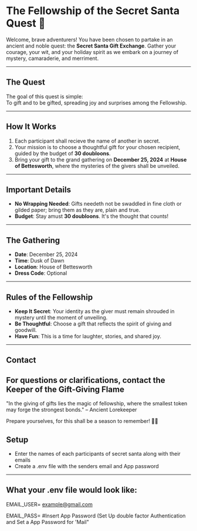 # The Fellowship of the Secret Santa Quest 🎄

Welcome, brave adventurers! You have been chosen to partake in an ancient and noble quest: the **Secret Santa Gift Exchange**. Gather your courage, your wit, and your holiday spirit as we embark on a journey of mystery, camaraderie, and merriment.

---

## **The Quest**

The goal of this quest is simple:  
To gift and to be gifted, spreading joy and surprises among the Fellowship.

---

## **How It Works**

1. Each participant shall recieve the name of another in secret.
2. Your mission is to choose a thoughtful gift for your chosen recipient, guided by the budget of **30 doubloons**.
3. Bring your gift to the grand gathering on **December 25, 2024** at **House of Bettesworth**, where the mysteries of the givers shall be unveiled.

---

## **Important Details**

- **No Wrapping Needed**: Gifts needeth not be swaddled in fine cloth or gilded paper; bring them as they are, plain and true.
- **Budget**: Stay amust **30 doubloons**. It's the thought that counts!
  
---

## **The Gathering**

- **Date**: December 25, 2024
- **Time**: Dusk of Dawn
- **Location**: House of Bettesworth  
- **Dress Code**: Optional 

---

## **Rules of the Fellowship**

- **Keep It Secret**: Your identity as the giver must remain shrouded in mystery until the moment of unveiling.
- **Be Thoughtful**: Choose a gift that reflects the spirit of giving and goodwill.
- **Have Fun**: This is a time for laughter, stories, and shared joy.

---

## **Contact**

For questions or clarifications, contact the Keeper of the Gift-Giving Flame
---

"In the giving of gifts lies the magic of fellowship, where the smallest token may forge the strongest bonds." – Ancient Lorekeeper

Prepare yourselves, for this shall be a season to remember! 🎁✨

## **Setup**

- Enter the names of each participants of secret santa along with their emails
- Create a .env file with the senders email and App password
--- 

## What your .env file would look like:  

EMAIL_USER= example@gmail.com


EMAIL_PASS= #Insert App Password (Set Up double factor Authentication and Set a App Password for 'Mail"
